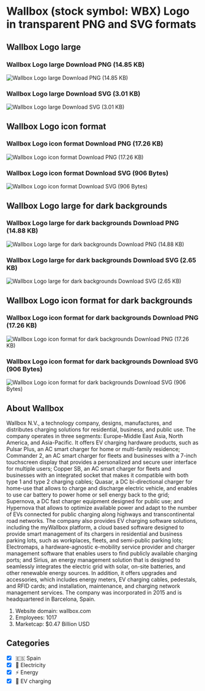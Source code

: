 # Wallbox (stock symbol: WBX) Logo in transparent PNG and SVG formats

## Wallbox Logo large

### Wallbox Logo large Download PNG (14.85 KB)

![Wallbox Logo large Download PNG (14.85 KB)](/img/orig/WBX_BIG-9b7b061c.png)

### Wallbox Logo large Download SVG (3.01 KB)

![Wallbox Logo large Download SVG (3.01 KB)](/img/orig/WBX_BIG-66081cfc.svg)

## Wallbox Logo icon format

### Wallbox Logo icon format Download PNG (17.26 KB)

![Wallbox Logo icon format Download PNG (17.26 KB)](/img/orig/WBX-07558200.png)

### Wallbox Logo icon format Download SVG (906 Bytes)

![Wallbox Logo icon format Download SVG (906 Bytes)](/img/orig/WBX-e7ae9721.svg)

## Wallbox Logo large for dark backgrounds

### Wallbox Logo large for dark backgrounds Download PNG (14.88 KB)

![Wallbox Logo large for dark backgrounds Download PNG (14.88 KB)](/img/orig/WBX_BIG.D-41cbb3fe.png)

### Wallbox Logo large for dark backgrounds Download SVG (2.65 KB)

![Wallbox Logo large for dark backgrounds Download SVG (2.65 KB)](/img/orig/WBX_BIG.D-a3bfa614.svg)

## Wallbox Logo icon format for dark backgrounds

### Wallbox Logo icon format for dark backgrounds Download PNG (17.26 KB)

![Wallbox Logo icon format for dark backgrounds Download PNG (17.26 KB)](/img/orig/WBX.D-a3df119f.png)

### Wallbox Logo icon format for dark backgrounds Download SVG (906 Bytes)

![Wallbox Logo icon format for dark backgrounds Download SVG (906 Bytes)](/img/orig/WBX.D-1f05db9a.svg)

## About Wallbox

Wallbox N.V., a technology company, designs, manufactures, and distributes charging solutions for residential, business, and public use. The company operates in three segments: Europe-Middle East Asia, North America, and Asia-Pacific. It offers EV charging hardware products, such as Pulsar Plus, an AC smart charger for home or multi-family residence; Commander 2, an AC smart charger for fleets and businesses with a 7-inch touchscreen display that provides a personalized and secure user interface for multiple users; Copper SB, an AC smart charger for fleets and businesses with an integrated socket that makes it compatible with both type 1 and type 2 charging cables; Quasar, a DC bi-directional charger for home-use that allows to charge and discharge electric vehicle, and enables to use car battery to power home or sell energy back to the grid; Supernova, a DC fast charger equipment designed for public use; and Hypernova that allows to optimize available power and adapt to the number of EVs connected for public charging along highways and transcontinental road networks. The company also provides EV charging software solutions, including the myWallbox platform, a cloud based software designed to provide smart management of its chargers in residential and business parking lots, such as workplaces, fleets, and semi-public parking lots; Electromaps, a hardware-agnostic e-mobility service provider and charger management software that enables users to find publicly available charging ports; and Sirius, an energy management solution that is designed to seamlessly integrates the electric grid with solar, on-site batteries, and other renewable energy sources. In addition, it offers upgrades and accessories, which includes energy meters, EV charging cables, pedestals, and RFID cards; and installation, maintenance, and charging network management services. The company was incorporated in 2015 and is headquartered in Barcelona, Spain.

1. Website domain: wallbox.com
2. Employees: 1017
3. Marketcap: $0.47 Billion USD


## Categories
- [x] 🇪🇸 Spain
- [x] 🔋 Electricity
- [x] ⚡ Energy
- [x] 🔌​ EV charging
